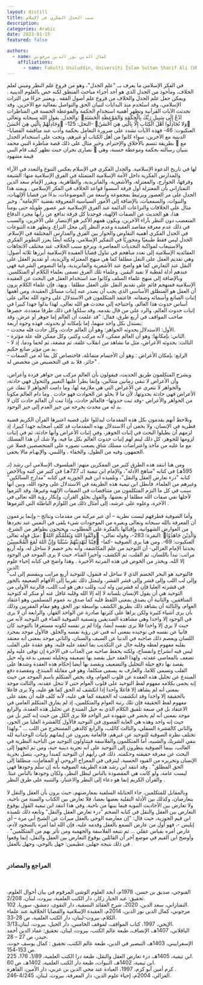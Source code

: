 ```yaml
---
layout: distill
title: سبب الجدل الفكري في الإسلام
description:
categories: Arabic
date: 2023-01-15
featured: false

authors:
  - name: كمال الدين نور الدين مرجوني
    affiliations:
      - name: Fakulti Usuluddin, Universiti Islam Sultan Sharif Ali (UNISSA)
---
```


<div class="rtl">
في الفكر الإسلامي ما يعرف بــ "علم الجدل"، وهو من فروع علم النظر ومبني لعلم الخلاف، ومأخوذ من الجدل الذي هو أحد أجزاء مباحث المنطق لكنه خص بالعلوم الدينية . ويمكن جعل علم الجدل والخلاف من فروع علم أصول الفقه . ويعتبر جزءًا من التراث الإسلامي، وقد استُخدم منذ البدايات لتبيان الحق والتواصل بفعالية مع الآخرين. وقد تحدثت الآيات القرآنية وتظهر أهمية استخدام الحكمة والموعظة الحسنة في المناظرات والجدل. يقول الله سبحانه وتعالى: ادْعُ إِلَى سَبِيلِ رَبِّكَ بِالْحِكْمَةِ وَالمَوْعِظَةِ الْحَسَنَةِ وَجَادِلْهُمْ بِالَّتِي هِيَ أَحْسَنُ -النحل: 125- وَلا تُجَادِلُوا أَهْلَ الْكِتَابِ إِلَّا بِالَّتِي هِيَ أَحْسَنُ -العنكبوت: 46- فهذه الآيات تشدد على ضرورة التعامل بحكمة وأدب عند مناقشة القضايا الدينية مع الآخرين، سواء كانوا من أهل الكتاب أو غيرهم، وتحث على استخدام الجدل بطريقة تتسم بالأخلاق والإحترام. وخير مثال على ذلك قصة مناظرة النبي محمد  مع نصارى نجران حيث تظهر كيف قام النبي  بتبيان رسالته بحكمة وموعظة حسنة، وهي قيمة مشهود 
<br><br>
لها في تاريخ الدعوة الإسلامية.
والجدل الفكري في الإسلام يعكس التنوع والتعدد في الآراء والمدارس الفكرية داخل الأمة الإسلامية المتمثلة في الفرق الإسلامية منها: الشيعة وفرقها، الخوارج، والمعتزلة، والأشعرية، والماتريدية، والظاهرية. ويقرر الإمام سعد الدين التفتازاني بأن المعتزلة أول فرقة أسسوا قواعد الخلاف في الفكر الإسلامي . ويمتد هذا الجدل على مر العصور ويرتبط بمجموعة واسعة من الموضوعات، بدءًا من قضايا الإلهيات، والنبوات، والسمعيات، بالإضافة إلى الأمور السياسية المعروفة بقضية "الإمامة". وخير مثال على الخلافات والنزاعات الدائمة عند الفرق الإسلامية عبر عصور طويلة حتى يومنا هذا، هو الحديث عن الصفات الإلهية، فوجدنا كل فرقة تدافع عن رأيها مجرد الدفاع المتعصب دون النظر بآراء الآخرين، ويكون همهم الأكبر هو الإنتصار على الآخرين، والسبب في ذلك عدم معرفة مقاصد العقيدة وعدم النظر إلى محل النزاع.
وتظهر هذه التنوعات في الجدل الفكري أهمية التفاوض والحوار بين الفرق والمدارس المختلفة في الإسلام. الجدل ليس فقط طبيعيًا ومحوريًا في التفكير الإسلامي، ولكنه أيضًا يعزز التطوير الفكري والاستيعاب لمواكبة التحديات المعاصرة.
ويرجع سبب الخلاف عند مختلف الاتجاهات العقائدية الإسلامية إلى تعدد مناهجم في تناول قضايا العقيدة الإسلامية أبرزها ثلاثة أصول: وهي تقديم العقل على النقل مطلقا كما هي منهج المعتزلة والزيدية، أو تقديم العقل على النقل عند التعارض كما هو واضح عند الأشعرية والماتريدية، وأما النصوص الشرعية فهي عندهم أدلة لفظية لا تفيد اليقين. وعلماء تلك الفرق تسمى بعلماء الكلام أو المتكلمين. وبالإضافة إلى منهج علماء السلف وكانوا ضد استخدام العقل في البحث عن العقيدة الإسلامية فمنهجم قائم على تقديم النقل على العقل مطلقا . 
وبهذ، فإن علماء الكلام يرون أن العقل هو المنطلق الأساسي الذي يجب أن يصدر عنه إثبات مسائل العقيدة، ومن أهمها إثبات الصانع وأسمائه وصفاته. فاعتمد المتكلمون في الاستدلال على وجود الله تعالى على أساس حدوث هذا العالم، واحتياجه إلى محدث هو الله تعالى، لهذا بذلوا جهدا كبيرا في إثبات حدوث العالم، والرد على من قال بقدمه. وقد سلكوا في ذلك طرقا متعددة، حصرها صاحب المواقف في أربع طرق، فقال: "قد علمت أن العالم إما جوهر أو عرض، وقد يستدل بكل واحد منهما، إما بإمكانه أو بحدوثه، فهذه وجوه أربعة:
<br>
-	الأول: الاستدلال بحدوثه الجواهر: وهو أن العالم حادث، وكل حادث فله محدث.
<br>
-	الثاني: بإمكانها: وهو أن العالم ممكن، لأنه مركب وكثير، وكل ممكن فله علة مؤثرة.
<br>
-	الثالث: بحدوثه الأعراض، مثل ما نشاهد من انقلاب علقة، ثم مضغة، ثم لحما ودما، إذ لا بد من مؤثر صانع حكيم.
<br>
-	الرابع: بإمكان الأعراض : وهو أن الأجسام متماثلة، فاختصاص كل بما له من الصفات جائز، فلا بد في التخصيص من مخصص له" .
<br><br>
ويشرح المتكلمون طريق الحديث، فيقولون بأن العالم مركب من جواهر فردة وأعراض، وأن الأعراض لا تبقى زمانين متتالين، وإنما يطرأ عليها التغيير والتحول فهي حادثة، والجواهر لا تتعرى عن الأعراض التي هي ملازمة لها، وما دامت الجواهر لا تنفك عن الأعراض فهي حادثة بحدوثها، لأن ما لا يخلو عن الحوادث فهو حادث . وما دام العالم مكونا من الجواهر والأعراض -وقد ثبت حدوثها- فالعالم حادث، وإذا ثبت أن العالم حادث كان لا بد له من محدث يخرجه من حيز العدم إلى حيز الوجود.
<br><br>
ونلاحظ أنهم يقدمون بكل هذه المقدمات ليدللوا على قضية اعتبرها القرآن الكريم قضية فطرية في الإنسان، ولا يخفى أن الاستدلال بهذه المقدمات قد كلف أصحابه جهدا كبيرا، إذ لزمهم أن يطيلوا البحث في إثبات الجوهر، وفي إثبات الأعراض وأنها حادثة، ثم في إثبات لزومها للجوهر، كل ذلك ليتم لهم إثبات حدوث العالم بكل ما فيه. ولا شك أن هذا المسلك مع ما عليه من مآخذ واعتراضات مسلك شاق يصعب تصوره على المتخصصين فضلا عن الجمهور، وفيه من الطول، والخفاء ، واللبس، والإبهـام مالا يخفى.
<br><br>
ومن هنا انتقد هذه الطرق كثير من المفكرين منهم: الفيلسوف الإسلامي ابن رشد (تـ 595هـ) في كتابه "مناهج الأدلة"، والإمام ابن تيمية (تـ 727هـ) في كثير من كتبه وبالأخص كتابه "درء تعارض العقل والنقل"، وتلميذه ابن قيم الجوزية في كتابه "مدارج السالكين" وغيرهم من العلماء.
فأبطل ابن تيمية هذه الطريقة في الاستدلال على وجود الله، وبين أنها سبب في كل ما التزم المتكلمون من متناقضات في الصفات الإلهية وغيرها، وقد التزموا لأجلها نفي صفات الله مطلقا أو بعضها، والقول بخلق القرآن، وإنكار رؤية الله تعالى في الآخرة، وعلوه على عرشه، إلى أمثال ذلك من اللوازم الباطلة التي التزموها .
<br><br>
وأما الصوفية فطرقهم ليست نظرية – أي غير مركبة من مقدمات ونتائج – وإنما يزعمون أن المعرفة بالله سبحانه وتعالى وبغيره من الموجودات شيء يلقى في النفس عند تجردها من العوارض الشهوانية، وإقبالها بالفكرة على المطلوب، ويحتجون بظواهر من الشرع، مثل قوله تعالى: وَاتَّقُوا اللهَ وَيُعَلِّمُكُمَ اللهُ -البقرة: 283-، وقوله تعالى: وَالَّذِيْنَ جَاهَدُوْا فِيْنَا لَنَهْدِيَنَّهُمْ سُبُلَنَا وَإِنَّ اللهَ لَمَعَ الْمُحْسِنِيْنَ -العنكبوت: 69-.
ومن هنا يرى الصوفية -كما يحدثنا الإمام الغزالي- أن التوحيد من علم المكاشفة، وأنه بحر خضم لا ساحل له، وله أربع مراتب: تبدأ باللسان، ثم القلب، ثم الكشف، وأخيرا الفناء، حيث لا يرى الموحد في الوجود إلا الله، ويحذر من الخوض في هذه المرتبة الأخيرة . وهذا واضح في كتابه إحياء علوم الدين:
<br>
"فالتوحيد هو البحر الخضم الذي لا ساحل له فنقول،  للتوحيد أربع مراتب وينقسم إلى لب وإلى لب اللب وإلى قشر وإلى قشر القشر، ولنمثل ذلك تقريبا إلى الأفهام الضعيفة بالجوز في قشرته العليا فإن له قشرتين وله لب، وللب دهن هو لب اللب، فالرتبة الأولى من التوحيد هي أن يقول الإنسان بلسانه لا إله إلا الله وقلبه غافل عنه أو منكر له كتوحيد المنافقين، والثانية أن يصدق بمعنى اللفظ قلبه كما صدق به عموم المسلمين وهو اعتقاد العوام، والثالثة أن يشاهد ذلك بطريق الكشف بواسطة نور الحق وهو مقام المقربين وذلك بأن يرى أشياء كثيرة ولكن يراها على كثرتها صادرة عن الواحد القهار، والرابعة أن لا يرى في الوجود إلا واحدا وهي مشاهدة الصديقين وتسمية الصوفية الفناء في التوحيد لأنه من حيث لا يرى إلا واحدا فلا يرى نفسه أيضا، وإذا لم ير نفسه لكونه مستغرقا بالتوحيد كان فانيا عن نفسه في توحيده بمعنى أنه فنى عن رؤية نفسه والخلق. فالأول موحد بمجرد اللسان ويعصم ذلك صاحبه في الدنيا عن السيف والسنان، والثاني موحد بمعنى أنه معتقد بقلبه مفهوم لفظه وقلبه خال عن التكذيب بما انعقد عليه قلبه، وهو عقدة على القلب ليس فيه انشراح وانفساح، ولكنه يحفظ صاحبه من العذاب في الآخرة إن توفى عليه ولم تضعف بالمعاصي عقدته، ولهذا العقد حيل يقصد بها تضعيفه وتحليله تسمى بدعة وله حيل يقصد بها دفع حيلة التحليل والتضعيف ويقصد بها أيضا إحكام هذه العقدة وشدها على القلب وتسمى كلاما، والعارف به يسمى متكلما، وهو في مقابلة المبتدع، ومقصده دفع المبتدع عن تحليل هذه العقدة عن قلوب العوام، وقد يخص المتكلم باسم الموحد من حيث إنه يحمى بكلامه مفهوم لفظ التوحيد على قلوب العوام حتى لا تنحل عقدته، والثالث موحد بمعنى أنه لم يشاهد إلا فاعلا واحدا إذا انكشف له الحق كما هو عليه، ولا يرى فاعلا بالحقيقة إلا واحدا وقد انكشفت له الحقيقة كما هي عليه، لأنه كلف قلبه أن يعقد على مفهوم لفظ الحقيقة فإن تلك رتبة العوام والمتكلمين، إذ لم يفارق المتكلم العامى في الاعتقاد بل في صنعة تلفيق الكلام الذي به حيل المبتدع عن تحليل هذه العقدة، والرابع موحد بمعنى أنه لم يحضر في شهوده غير الواحد فلا يرى الكل من حيث إنه كثير بل من حيث إنه واحد وهذه هي الغاية القصوى في التوحيد فالأول كالقشرة العليا من الجوز، والثاني كالقشرة السفلي، والثالث كاللب، والرابع كالدهن المستخرج من اللب ... ".ولهذا تختلف نظرة الصوفية للتوحيد عن غيرهم، فالعامة يعبرون عن إيمانهم بإثبات الوحدانية لله بنفي الشريك والشبيه، أما المتكلمون والفلاسفة فيتناولون التوحيد من الناحية النظرية في الغالب، بينما الصوفية ينظرون إلى التوحيد على أنه تجربة دينية حية، ومن ثم اتجهوا إلى البحث عن معرفة حقيقته وحكمته. ذلك في رأيهم أن التوحيد كمبدأ روحي، يتصل بحرية الإنسان وتحريره من القيود الحسية، ليترقى في المعراج الروحي أو المقامات، منطلقا إلى الحق المطلق"  .
 وقد انتقد ابن رشد هذه الطريقة الصوفية بأنه إن سلِّم وجودها فهي ليست عامة، ولو كانت هي المقصودة بالناس لبطل النظر، ولكان وجودها بالناس عبثا. والقرآن الكريم إنما هو دعاء إلى النظر والاعتبار، والتنبيه على طرق النظر .
 <br><br>
وبالمقابل للمتكلمين، جاء الحنابلة السلفية بمعارضتهم، حيث يرون بأن العقل والنقل لا يتعارضان، وكذلك بين الأدلة النقلية بعضها بعضا، فلا تعارض بين الكتاب والسنة من ناحية، ولا تعارض بين الأحاديث النبوية فيما بينها من ناحية. وفي هذا انتقد ابن تيمية القول بوقوع التعارض بين العقل والنقل في كتابه الضخم "درء تعارض العقل والنقل"  وتابعه ذلك تلميذه ابن قيم الجوزية، حيث قال: "إن معارضة الوحي بالعقل ميراث عن الشيخ أبي مرة – أي إبليس -، فهو أول من عارض السمع بالعقل وقدمه عليه، فإن الله لما أمره بالسجود لآدم، عارض أمره بقياس عقلي ... ثم تتبعه الفلاسفة والجهمية ومن تأثر بهم من المتكلمين" . وأوضح ابن القيم في موضع آخر أن القائلين بوقوع التعارض بين العقل والنقل، إنما وقعوا في ذلك نتيجة جهلين عظيمين: جهل بالوحي، وجهل بالعقل .
<br><br>

### المراجع والمصادر

<br><br>
القنوجي، صديق بن حسن، 1978م، أبجد العلوم الوشي المرقوم في بيان أحوال العلوم، تحقيق: عبد الجبار زكار، دار الكتب العلمية، بيروت، لبنان، 2/208.<br>
التفتازاني، سعد الدين، 2020، شرح العقائد النسفية، دار التقوى، دمشق، سوريا، 102.<br>
مرجوني، كمال الدين نور الدين، 2014م، العقيدة الإسلامية والقضايا الخلافية عند علماء الكلام، بيروت-لبنان، دار الكتب العلمية، ص 28-33.<br>
الإيجي، 1997، كتاب المواقف، لموقف الخامس، دار الجيل، بيروت، لبنان،3/13.<br>
الباقلاني، 1407هـ، الإنصاف، طبعة عالم الكتب، بيروت، لبنان، تحقيق: عماد الدين أحمد حيدر، ص 27 – 28.<br>
الإسفراييني، 1403هـ، التبصير في الدين، طبعة عالم الكتب، تحقيق : كمال يوسف حوت، ص 153-154.<br>
ابن تيمية، 1405هـ، درء تعارض العقل والنقل، طبعة درا الكتب العلمية، 1/89، 176، 225.<br>
ابن تيمية، 1402هـ، النبوات، طبعة دار الكتب العلمية، 1402هـ، ص 60.<br>
كرم أمين أبو كرم، 1997، العبادة عند محي الدين بن عربي، دار الأمين، القاهرة .<br>
الغزالي، 2004م، إحياء علوم الدين، دار المعرفة، بيروت، لبنان، 4/245-246.<br>

</div>
